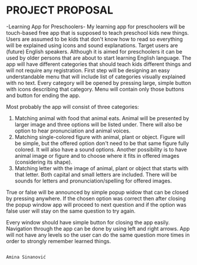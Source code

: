 # PROJECT PROPOSAL
-Learning App for Preschoolers-
My learning app for preschoolers will be touch-based free app that is supposed to teach preschool kids new things. Users are assumed to be kids that don't know how to read so everything will be explained using icons and sound explanations. Target users are (future) English speakers. Although it is aimed for preschoolers it can be used by older persons that are about to start learning English language.
The app will have different categories that should teach kids different things and will not require any registration.
First step will be designing an easy understandable menu that will include list of categories visually explained with no text. Every category will be opened by pressing large, simple button with icons describing that category. Menu will contain only those buttons and button for ending the app.

Most probably the app will consist of three categories:
1.	Matching animal with food that animal eats. 
Animal will be presented by larger image and three options will be listed under. There will also be option to hear pronunciation and animal voices.
2.	Matching single-colored figure with animal, plant or object. Figure will be simple, but the offered option don't need to be that same figure fully colored. It will also have a sound options. Another possibility is to have animal image or figure and to choose where it fits in offered images (considering its shape).
3.	Matching letter with the image of animal, plant or object that starts with that letter. Both capital and small letters are included. There will be sounds for letters and pronunciation/spelling for offered images. 

True or false will be announced by simple popup widow that can be closed by pressing anywhere. If the chosen option was correct then after closing the popup window app will proceed to next question and if the option was false user will stay on the same question to try again.

Every window should have simple button for closing the app easily.
Navigation through the app can be done by using left and right arrows.
App will not have any levels so the user can do the same question more times in order to strongly remember learned things.  
                                                                                                                                  
                                                                                                                                       Amina Sinanović
